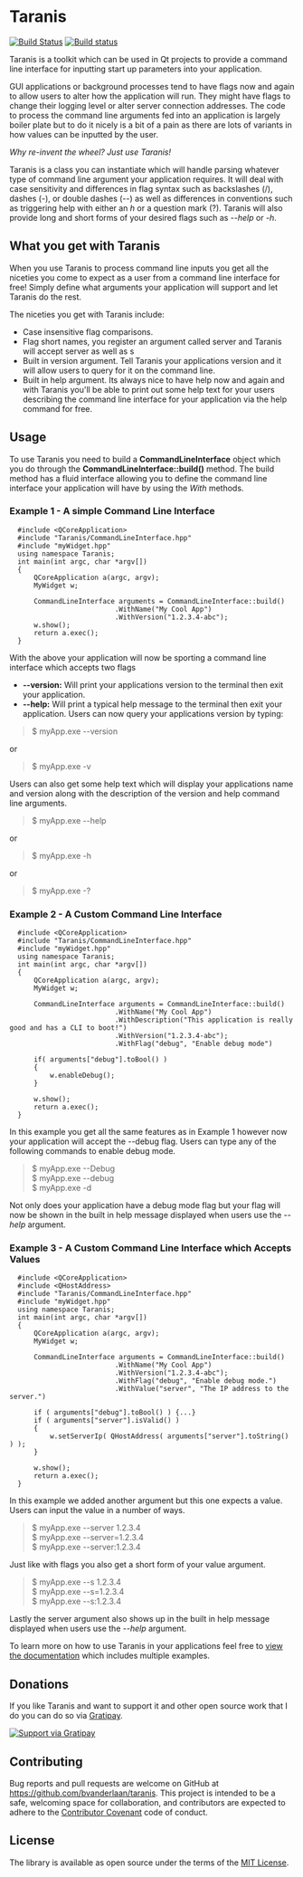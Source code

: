 # Taranis

[![Build Status](https://travis-ci.org/bvanderlaan/Taranis.svg?branch=master)](https://travis-ci.org/bvanderlaan/Taranis)
[![Build status](https://ci.appveyor.com/api/projects/status/bfcjgkstm2r064e2?svg=true)](https://ci.appveyor.com/project/bvanderlaan/taranis)

Taranis is a toolkit which can be used in Qt projects to provide a command line interface for inputting start up parameters into your application.

GUI applications or background processes tend to have flags now and again to allow users to alter how the application will run. They might have flags 
to change their logging level or alter server connection addresses. The code to process the command line arguments fed into an application is largely 
boiler plate but to do it nicely is a bit of a pain as there are lots of variants in how values can be inputted by the user.

*Why re-invent the wheel? Just use Taranis!*

Taranis is a class you can instantiate which will handle parsing whatever type of command line argument your application requires. It will deal with 
case sensitivity and differences in flag syntax such as backslashes (/), dashes (-), or double dashes (--) as well as differences in conventions such 
as triggering help with either an *h* or a question mark (?). Taranis will also provide long and short forms of your desired flags such as *--help* or *-h*.

## What you get with Taranis

When you use Taranis to process command line inputs you get all the niceties you come to expect as a user from a command line interface for free! 
Simply define what arguments your application will support and let Taranis do the rest.

The niceties you get with Taranis include:

* Case insensitive flag comparisons.
* Flag short names, you register an argument called server and Taranis will accept server as well as s
* Built in version argument. Tell Taranis your applications version and it will allow users to query for it on the command line.
* Built in help argument. Its always nice to have help now and again and with Taranis you'll be able to print out some help text for your users describing the command line interface for your application via the help command for free.

## Usage

To use Taranis you need to build a **CommandLineInterface** object which you do through the **CommandLineInterface::build()** method. The build method has a 
fluid interface allowing you to define the command line interface your application will have by using the *With* methods.

### Example 1 - A simple Command Line Interface
~~~{.cpp}
  #include <QCoreApplication>
  #include "Taranis/CommandLineInterface.hpp"
  #include "myWidget.hpp"
  using namespace Taranis;
  int main(int argc, char *argv[])
  {
      QCoreApplication a(argc, argv);
      MyWidget w;

      CommandLineInterface arguments = CommandLineInterface::build()
                          .WithName("My Cool App")
                          .WithVersion("1.2.3.4-abc");
      w.show();
      return a.exec();
  }
~~~         

With the above your application will now be sporting a command line interface which accepts two flags

* **--version:** Will print your applications version to the terminal then exit your application.
* **--help:** Will print a typical help message to the terminal then exit your application.
Users can now query your applications version by typing:

> $ myApp.exe --version

or 
> $ myApp.exe -v

Users can also get some help text which will display your applications name and version along with the description of the version and help command line arguments.
> $ myApp.exe --help

or
> $ myApp.exe -h

or 
> $ myApp.exe -?

### Example 2 - A Custom Command Line Interface
~~~{.cpp}
  #include <QCoreApplication>
  #include "Taranis/CommandLineInterface.hpp"
  #include "myWidget.hpp"
  using namespace Taranis;
  int main(int argc, char *argv[])
  {
      QCoreApplication a(argc, argv);
      MyWidget w;

      CommandLineInterface arguments = CommandLineInterface::build()
                          .WithName("My Cool App")
                          .WithDescription("This application is really good and has a CLI to boot!")
                          .WithVersion("1.2.3.4-abc");
                          .WithFlag("debug", "Enable debug mode")

      if( arguments["debug"].toBool() ) 
      {
          w.enableDebug();
      }
      
      w.show();
      return a.exec();
  }
~~~            

In this example you get all the same features as in Example 1 however now your application will accept the --debug flag. 
Users can type any of the following commands to enable debug mode.

> $ myApp.exe --Debug<br>
> $ myApp.exe --debug<br>
> $ myApp.exe -d

Not only does your application have a debug mode flag but your flag will now be shown in the built in help message displayed when users use the *--help* argument.

### Example 3 - A Custom Command Line Interface which Accepts Values
~~~{.cpp}
  #include <QCoreApplication>
  #include <QHostAddress>
  #include "Taranis/CommandLineInterface.hpp"
  #include "myWidget.hpp"
  using namespace Taranis;
  int main(int argc, char *argv[])
  {
      QCoreApplication a(argc, argv);
      MyWidget w;

      CommandLineInterface arguments = CommandLineInterface::build()
                          .WithName("My Cool App")
                          .WithVersion("1.2.3.4-abc");
                          .WithFlag("debug", "Enable debug mode.")
                          .WithValue("server", "The IP address to the server.")

      if ( arguments["debug"].toBool() ) {...}
      if ( arguments["server"].isValid() )
      {
          w.setServerIp( QHostAddress( arguments["server"].toString() ) );
      }
      
      w.show();
      return a.exec();
  }
~~~

In this example we added another argument but this one expects a value. Users can input the value in a number of ways.
> $ myApp.exe --server 1.2.3.4<br>
> $ myApp.exe --server=1.2.3.4<br>
> $ myApp.exe --server:1.2.3.4

Just like with flags you also get a short form of your value argument.

> $ myApp.exe --s 1.2.3.4<br>
> $ myApp.exe --s=1.2.3.4<br>
> $ myApp.exe --s:1.2.3.4

Lastly the server argument also shows up in the built in help message displayed when users use the *--help* argument.

To learn more on how to use Taranis in your applications feel free to [view the documentation](https://bvanderlaan.github.io/Taranis/docs) which includes 
multiple examples.

## Donations

If you like Taranis and want to support it and other open source work that I do you can do so via [Gratipay](https://gratipay.com/~bvanderlaan/).

[![Support via Gratipay](https://cdn.rawgit.com/gratipay/gratipay-badge/2.3.0/dist/gratipay.svg)](https://gratipay.com/~bvanderlaan/)

## Contributing

Bug reports and pull requests are welcome on GitHub at https://github.com/bvanderlaan/taranis. This project is intended to be a safe, welcoming space for 
collaboration, and contributors are expected to adhere to the [Contributor Covenant](http://contributor-covenant.org) code of conduct.

## License

The library is available as open source under the terms of the [MIT License](http://opensource.org/licenses/MIT).